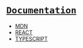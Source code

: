 # [`Documentation`](../index.md)

- [MDN](./MDN/)
- [REACT](./REACT/index.md)
- [TYPESCRIPT](./TYPESCRIPT/index.md)
